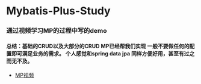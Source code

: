 # Mybatis-Plus-Study
### 通过视频学习MP的过程中写的demo  
#### 总结：基础的CRUD以及大部分的CRUD MP已经帮我们实现 一般不要做任何的配置即可满足业务的需求。 个人感觉和spring data jpa 同样方便好用，甚至有过之而无不及。

* [MP视频](https://www.imooc.com/learn/1130)
